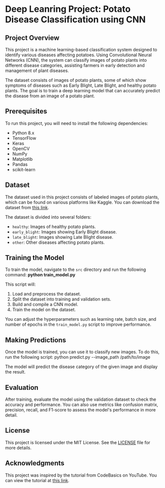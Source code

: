 # Deep Leanring Project: Potato Disease Classification using CNN

## Project Overview

This project is a machine learning-based classification system designed to identify various diseases affecting potatoes. Using Convolutional Neural Networks (CNN), the system can classify images of potato plants into different disease categories, assisting farmers in early detection and management of plant diseases.

The dataset consists of images of potato plants, some of which show symptoms of diseases such as Early Blight, Late Blight, and healthy potato plants. The goal is to train a deep learning model that can accurately predict the disease from an image of a potato plant.

## Prerequisites

To run this project, you will need to install the following dependencies:

- Python 8.x
- TensorFlow
- Keras
- OpenCV
- NumPy
- Matplotlib
- Pandas
- scikit-learn


## Dataset

The dataset used in this project consists of labeled images of potato plants, which can be found on various platforms like Kaggle. You can download the dataset from [this link](https://www.kaggle.com/datasets/).

The dataset is divided into several folders:
- `healthy`: Images of healthy potato plants.
- `early_blight`: Images showing Early Blight disease.
- `late_blight`: Images showing Late Blight disease.
- `other`: Other diseases affecting potato plants.


## Training the Model

To train the model, navigate to the `src` directory and run the following command: **python train_model.py**


This script will:
1. Load and preprocess the dataset.
2. Split the dataset into training and validation sets.
3. Build and compile a CNN model.
4. Train the model on the dataset.

You can adjust the hyperparameters such as learning rate, batch size, and number of epochs in the `train_model.py` script to improve performance.

## Making Predictions

Once the model is trained, you can use it to classify new images. To do this, run the following script: python predict.py --image_path /path/to/image


The model will predict the disease category of the given image and display the result.

## Evaluation

After training, evaluate the model using the validation dataset to check the accuracy and performance. You can also use metrics like confusion matrix, precision, recall, and F1-score to assess the model's performance in more detail.

## License

This project is licensed under the MIT License. See the [LICENSE](LICENSE) file for more details.

## Acknowledgments

This project was inspired by the tutorial from CodeBasics on YouTube. You can view the tutorial at [this link](https://www.youtube.com/watch?v=dGtDTjYs3xc&list=PLeo1K3hjS3utJFNGyBpIvjWgSDY0eOE8S).







